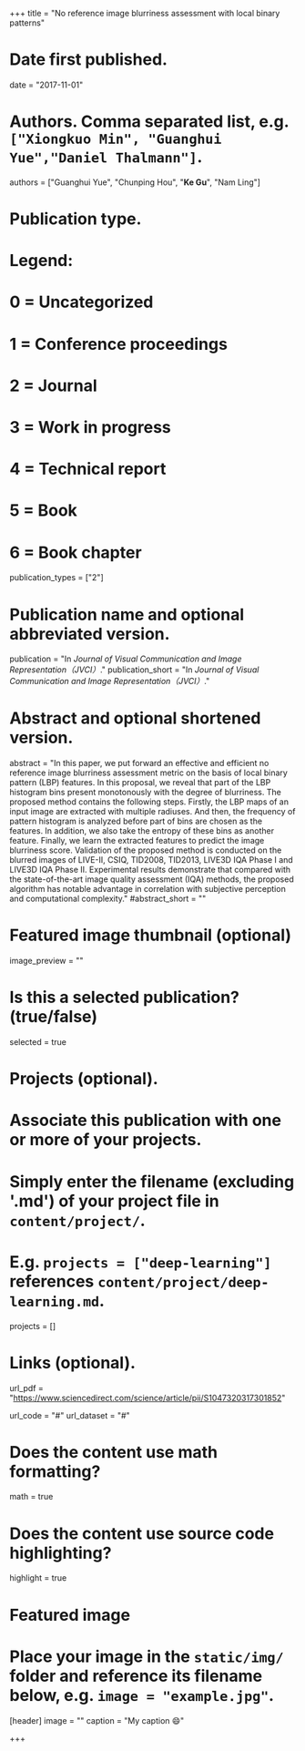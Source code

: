 +++
title = "No reference image blurriness assessment with local binary patterns"

# Date first published.
date = "2017-11-01"

# Authors. Comma separated list, e.g. `["Xiongkuo Min", "Guanghui Yue","Daniel Thalmann"]`.
authors = ["Guanghui Yue", "Chunping Hou", "**Ke Gu**", "Nam Ling"]
# Publication type.
# Legend:
# 0 = Uncategorized
# 1 = Conference proceedings
# 2 = Journal
# 3 = Work in progress
# 4 = Technical report
# 5 = Book
# 6 = Book chapter
publication_types = ["2"]

# Publication name and optional abbreviated version.
publication = "In *Journal of Visual Communication and Image Representation（JVCI）*."
publication_short = "In *Journal of Visual Communication and Image Representation（JVCI）*."

# Abstract and optional shortened version.
abstract = "In this paper, we put forward an effective and efficient no reference image blurriness assessment metric on the basis of local binary pattern (LBP) features. In this proposal, we reveal that part of the LBP histogram bins present monotonously with the degree of blurriness. The proposed method contains the following steps. Firstly, the LBP maps of an input image are extracted with multiple radiuses. And then, the frequency of pattern histogram is analyzed before part of bins are chosen as the features. In addition, we also take the entropy of these bins as another feature. Finally, we learn the extracted features to predict the image blurriness score. Validation of the proposed method is conducted on the blurred images of LIVE-II, CSIQ, TID2008, TID2013, LIVE3D IQA Phase I and LIVE3D IQA Phase II. Experimental results demonstrate that compared with the state-of-the-art image quality assessment (IQA) methods, the proposed algorithm has notable advantage in correlation with subjective perception and computational complexity."
#abstract_short = ""

# Featured image thumbnail (optional)
image_preview = ""

# Is this a selected publication? (true/false)
selected = true

# Projects (optional).
#   Associate this publication with one or more of your projects.
#   Simply enter the filename (excluding '.md') of your project file in `content/project/`.
#   E.g. `projects = ["deep-learning"]` references `content/project/deep-learning.md`.
projects = []

# Links (optional).
url_pdf = "https://www.sciencedirect.com/science/article/pii/S1047320317301852"

url_code = "#"
url_dataset = "#"


# Does the content use math formatting?
math = true

# Does the content use source code highlighting?
highlight = true

# Featured image
# Place your image in the `static/img/` folder and reference its filename below, e.g. `image = "example.jpg"`.
[header]
image = ""
caption = "My caption 😄"

+++
